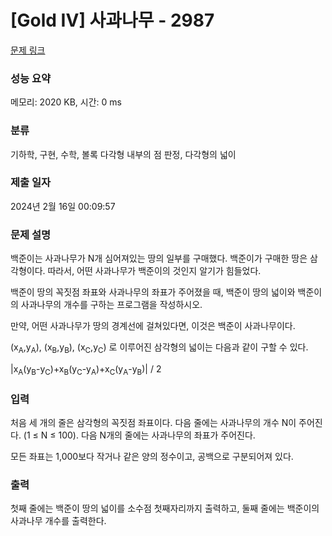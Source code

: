 # [Gold IV] 사과나무 - 2987 

[문제 링크](https://www.acmicpc.net/problem/2987) 

### 성능 요약

메모리: 2020 KB, 시간: 0 ms

### 분류

기하학, 구현, 수학, 볼록 다각형 내부의 점 판정, 다각형의 넓이

### 제출 일자

2024년 2월 16일 00:09:57

### 문제 설명

<p>백준이는 사과나무가 N개 심어져있는 땅의 일부를 구매했다. 백준이가 구매한 땅은 삼각형이다. 따라서, 어떤 사과나무가 백준이의 것인지 알기가 힘들었다.</p>

<p>백준이 땅의 꼭짓점 좌표와 사과나무의 좌표가 주어졌을 때, 백준이 땅의 넓이와 백준이의 사과나무의 개수를 구하는 프로그램을 작성하시오.</p>

<p>만약, 어떤 사과나무가 땅의 경계선에 걸쳐있다면, 이것은 백준이 사과나무이다.</p>

<p>(x<sub>A</sub>,y<sub>A</sub>), (x<sub>B</sub>,y<sub>B</sub>), (x<sub>C</sub>,y<sub>C</sub>) 로 이루어진 삼각형의 넓이는 다음과 같이 구할 수 있다.</p>

<p>|x<sub>A</sub>(y<sub>B</sub>-y<sub>C</sub>)+x<sub>B</sub>(y<sub>C</sub>-y<sub>A</sub>)+x<sub>C</sub>(y<sub>A</sub>-y<sub>B</sub>)| / 2</p>

### 입력 

 <p>처음 세 개의 줄은 삼각형의 꼭짓점 좌표이다. 다음 줄에는 사과나무의 개수 N이 주어진다. (1 ≤ N ≤ 100). 다음 N개의 줄에는 사과나무의 좌표가 주어진다.</p>

<p>모든 좌표는 1,000보다 작거나 같은 양의 정수이고, 공백으로 구분되어져 있다.</p>

### 출력 

 <p>첫째 줄에는 백준이 땅의 넓이를 소수점 첫째자리까지 출력하고, 둘째 줄에는 백준이의 사과나무 개수를 출력한다.</p>

